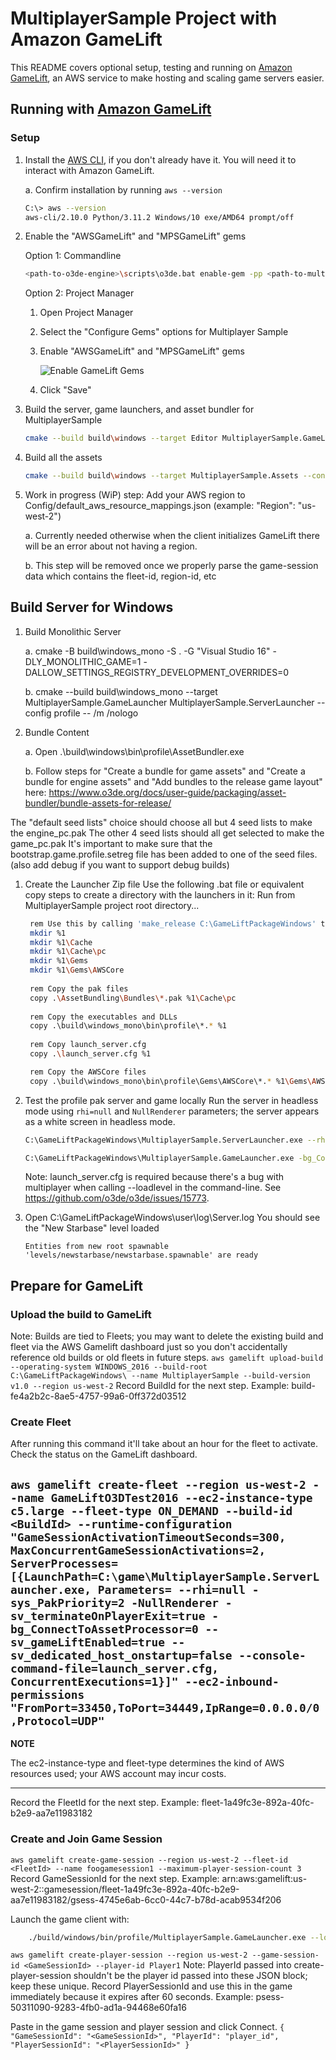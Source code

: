 # MultiplayerSample Project with Amazon GameLift

This README covers optional setup, testing and running on [Amazon GameLift](https://aws.amazon.com/gamelift/), an AWS service to make hosting and scaling game servers easier. 

## Running with [Amazon GameLift](https://docs.aws.amazon.com/gamelift/index.html)

### Setup
1. Install the [AWS CLI](https://docs.aws.amazon.com/cli/latest/userguide/getting-started-install.html), if you don't already have it. You will need it to interact with Amazon GameLift.

    a. Confirm installation by running `aws --version`
    ```sh
    C:\> aws --version
    aws-cli/2.10.0 Python/3.11.2 Windows/10 exe/AMD64 prompt/off
    ```
1. Enable the "AWSGameLift" and "MPSGameLift" gems

    Option 1: Commandline
    ```sh
    <path-to-o3de-engine>\scripts\o3de.bat enable-gem -pp <path-to-multiplayer-sample> -gn MPSGameLift
    ```
    Option 2: Project Manager
    1. Open Project Manager
    2. Select the "Configure Gems" options for Multiplayer Sample
    3. Enable "AWSGameLift" and "MPSGameLift" gems

        ![Enable GameLift Gems](Media/enable_gamelift_gems.jpg)
    4. Click "Save"

1. Build the server, game launchers, and asset bundler for MultiplayerSample
    ```sh
    cmake --build build\windows --target Editor MultiplayerSample.GameLauncher MultiplayerSample.ServerLauncher AssetBundler --config profile -- /m /nologo
    ```
1. Build all the assets
    ```sh
    cmake --build build\windows --target MultiplayerSample.Assets --config profile -- /m /nologo
    ```
1. Work in progress (WiP) step: Add your AWS region to Config/default_aws_resource_mappings.json (example: "Region": "us-west-2")

    a. Currently needed otherwise when the client initializes GameLift there will be an error about not having a region.

    b. This step will be removed once we properly parse the game-session data which contains the fleet-id, region-id, etc  

## Build Server for Windows
1. Build Monolithic Server

    a. cmake -B build\windows_mono -S . -G "Visual Studio 16" -DLY_MONOLITHIC_GAME=1 -DALLOW_SETTINGS_REGISTRY_DEVELOPMENT_OVERRIDES=0

    b. cmake --build build\windows_mono --target MultiplayerSample.GameLauncher MultiplayerSample.ServerLauncher --config profile -- /m /nologo
1. Bundle Content

    a. Open .\build\windows\bin\profile\AssetBundler.exe

    b. Follow steps for "Create a bundle for game assets" and "Create a bundle for engine assets" and "Add bundles to the release game layout" here: https://www.o3de.org/docs/user-guide/packaging/asset-bundler/bundle-assets-for-release/

The "default seed lists" choice should choose all but 4 seed lists to make the engine_pc.pak
The other 4 seed lists should all get selected to make the game_pc.pak
It's important to make sure that the bootstrap.game.profile.setreg file has been added to one of the seed files. (also add debug if you want to support debug builds)
1. Create the Launcher Zip file
   Use the following .bat file or equivalent copy steps to create a directory with the launchers in it:
   Run from MultiplayerSample project root directory...
   ```sh
    rem Use this by calling 'make_release C:\GameLiftPackageWindows' to make a release directory
    mkdir %1
    mkdir %1\Cache
    mkdir %1\Cache\pc
    mkdir %1\Gems
    mkdir %1\Gems\AWSCore
    
    rem Copy the pak files
    copy .\AssetBundling\Bundles\*.pak %1\Cache\pc
    
    rem Copy the executables and DLLs
    copy .\build\windows_mono\bin\profile\*.* %1
    
    rem Copy launch_server.cfg
    copy .\launch_server.cfg %1

    rem Copy the AWSCore files
    copy .\build\windows_mono\bin\profile\Gems\AWSCore\*.* %1\Gems\AWSCore
    ```
1. Test the profile pak server and game locally
    Run the server in headless mode using `rhi=null` and `NullRenderer` parameters; the server appears as a white screen in headless mode.
    ```sh
    C:\GameLiftPackageWindows\MultiplayerSample.ServerLauncher.exe --rhi=null -NullRenderer -bg_ConnectToAssetProcessor=0 -sys_PakPriority=2 -sv_terminateOnPlayerExit=true --console-command-file=launch_server.cfg
    ```
    
    ```sh
    C:\GameLiftPackageWindows\MultiplayerSample.GameLauncher.exe -bg_ConnectToAssetProcessor=0 -sys_PakPriority=2 --connect
    ```

    Note: launch_server.cfg is required because there's a bug with multiplayer when calling --loadlevel in the command-line. See https://github.com/o3de/o3de/issues/15773.
1. Open C:\GameLiftPackageWindows\user\log\Server.log
    You should see the "New Starbase" level loaded
    ```
    Entities from new root spawnable 'levels/newstarbase/newstarbase.spawnable' are ready
    ```

## Prepare for GameLift
### Upload the build to GameLift
Note: Builds are tied to Fleets; you may want to delete the existing build and fleet via the AWS Gamelift dashboard just so you don't accidentally reference old builds or old fleets in future steps. 
`
aws gamelift upload-build --operating-system WINDOWS_2016 --build-root C:\GameLiftPackageWindows\ --name MultiplayerSample --build-version v1.0 --region us-west-2
`
Record BuildId for the next step. Example: build-fe4a2b2c-8ae5-4757-99a6-0ff372d03512

### Create Fleet
After running this command it'll take about an hour for the fleet to activate. Check the status on the GameLift dashboard. 

`
aws gamelift create-fleet --region us-west-2 --name GameLiftO3DTest2016 --ec2-instance-type c5.large --fleet-type ON_DEMAND --build-id <BuildId> --runtime-configuration "GameSessionActivationTimeoutSeconds=300, MaxConcurrentGameSessionActivations=2, ServerProcesses=[{LaunchPath=C:\game\MultiplayerSample.ServerLauncher.exe, Parameters= --rhi=null -sys_PakPriority=2 -NullRenderer -sv_terminateOnPlayerExit=true -bg_ConnectToAssetProcessor=0 --sv_gameLiftEnabled=true --sv_dedicated_host_onstartup=false --console-command-file=launch_server.cfg, ConcurrentExecutions=1}]" --ec2-inbound-permissions "FromPort=33450,ToPort=34449,IpRange=0.0.0.0/0,Protocol=UDP"
`
---
**NOTE**

The ec2-instance-type and fleet-type determines the kind of AWS resources used; your AWS account may incur costs.

---

Record the FleetId for the next step. Example: fleet-1a49fc3e-892a-40fc-b2e9-aa7e11983182

### Create and Join Game Session
`
aws gamelift create-game-session --region us-west-2 --fleet-id <FleetId> --name foogamesession1 --maximum-player-session-count 3
`
Record GameSessionId for the next step. Example: arn:aws:gamelift:us-west-2::gamesession/fleet-1a49fc3e-892a-40fc-b2e9-aa7e11983182/gsess-4745e6ab-6cc0-44c7-b78d-acab9534f206

Launch the game client with:
```sh
    ./build/windows/bin/profile/MultiplayerSample.GameLauncher.exe --loadlevel="mpsgamelift/prefabs/GameLiftConnectJsonMenu.spawnable"
```
`
aws gamelift create-player-session --region us-west-2 --game-session-id <GameSessionId> --player-id Player1
`
Note: PlayerId passed into create-player-session shouldn't be the player id passed into these JSON block; keep these unique. 
Record PlayerSessionId and use this in the game immediately because it expires after 60 seconds. Example: psess-50311090-9283-4fb0-ad1a-94468e60fa16

Paste in the game session and player session and click Connect. 
`
{ "GameSessionId": "<GameSessionId>", "PlayerId": "player_id", "PlayerSessionId": "<PlayerSessionId>" }
`
